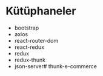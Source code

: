 # Kütüphaneler

- bootstrap
- axios
- react-router-dom
- react-redux
- redux
- redux-thunk
- json-server# thunk-e-commerce

